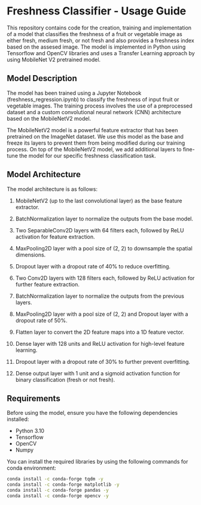 # Freshness Classifier - Usage Guide

This repository contains code for the creation, training and implementation of a model that classifies the freshness of a fruit or vegetable image as either fresh, medium fresh, or not fresh and also provides a freshness index based on the assesed image. The model is implemented in Python using Tensorflow and OpenCV libraries and uses a Transfer Learning approach by using MobileNet V2 pretrained model.

## Model Description

The model has been trained using a Jupyter Notebook (freshness_regression.ipynb) to classify the freshness of input fruit or vegetable images. The training process involves the use of a preprocessed dataset and a custom convolutional neural network (CNN) architecture based on the MobileNetV2 model.

The MobileNetV2 model is a powerful feature extractor that has been pretrained on the ImageNet dataset. We use this model as the base and freeze its layers to prevent them from being modified during our training process. On top of the MobileNetV2 model, we add additional layers to fine-tune the model for our specific freshness classification task.

## Model Architecture

The model architecture is as follows:

1. MobileNetV2 (up to the last convolutional layer) as the base feature extractor.
2. BatchNormalization layer to normalize the outputs from the base model.
3. Two SeparableConv2D layers with 64 filters each, followed by ReLU activation for feature extraction.
4. MaxPooling2D layer with a pool size of (2, 2) to downsample the spatial dimensions.
5. Dropout layer with a dropout rate of 40% to reduce overfitting.

6. Two Conv2D layers with 128 filters each, followed by ReLU activation for further feature extraction.
7. BatchNormalization layer to normalize the outputs from the previous layers.
8. MaxPooling2D layer with a pool size of (2, 2) and Dropout layer with a dropout rate of 50%.

9. Flatten layer to convert the 2D feature maps into a 1D feature vector.
10. Dense layer with 128 units and ReLU activation for high-level feature learning.
11. Dropout layer with a dropout rate of 30% to further prevent overfitting.

12. Dense output layer with 1 unit and a sigmoid activation function for binary classification (fresh or not fresh).

## Requirements

Before using the model, ensure you have the following dependencies installed:

- Python 3.10
- Tensorflow
- OpenCV
- Numpy

You can install the required libraries by using the following commands for conda environment:

```bash
conda install -c conda-forge tqdm -y
conda install -c conda-forge matplotlib -y
conda install -c conda-forge pandas -y
conda install -c conda-forge opencv -y
```